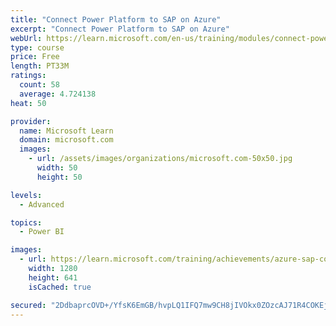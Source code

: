 ```yaml
---
title: "Connect Power Platform to SAP on Azure"
excerpt: "Connect Power Platform to SAP on Azure"
webUrl: https://learn.microsoft.com/en-us/training/modules/connect-power-platform-to-sap-azure/
type: course
price: Free
length: PT33M
ratings:
  count: 58
  average: 4.724138
heat: 50

provider:
  name: Microsoft Learn
  domain: microsoft.com
  images:
    - url: /assets/images/organizations/microsoft.com-50x50.jpg
      width: 50
      height: 50

levels:
  - Advanced

topics:
  - Power BI

images:
  - url: https://learn.microsoft.com/training/achievements/azure-sap-connect-power-platform-social.png
    width: 1280
    height: 641
    isCached: true

secured: "2DdbaprcOVD+/YfsK6EmGB/hvpLQ1IFQ7mw9CH8jIVOkx0ZOzcAJ71R4COKEjKeymrArBNhM4Xx1BbV44iG94OsWwA8hHCARVxLNT2kaxuksO3NLZ83fMr8hDfQh2nucyx/arInxKWQqlr9ZxmKoMoGv8/1m8GwhiHLnHNLuNnO2OfX1B1GAO+IWSq5Ghfx7pglKGVsqsLY7YG50wFXZ9kKvvVlvS1l4jSeX3yes9jZLrI4IDb2poF4N9hOkYEg7nmG8lKGrvu5SH55V3vfgI2gwLg0Had6lWqejdP9gvh6mJ+IUaT7fix9DlrgkQGon50XU6c8OE4svZH1g9QaYFCTDR5ao3UKi0VMPPnRy9Hm9kz5JZAaLdr7F7Pts/lZNKChMbPyWsKP6jWcBTsUILliHWuDyTNzOdStGys+QzsY=;S40RwX2Ewgii/wx7bllwnQ=="
---
```



